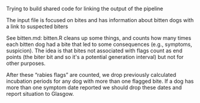 Trying to build shared code for linking the output of the pipeline

The input file is focused on bites and has information about bitten dogs with a link to suspected biters

See bitten.md: bitten.R cleans up some things, and counts how many times each bitten dog had a bite that led to some consequences (e.g., symptoms, suspicion). The idea is that bites not associated with flags count as end points (the biter bit and so it's a potential generation interval) but not for other purposes.

After these “rabies flags” are counted, we drop previously calculated incubation periods for any dog with more than one flagged bite. If a dog has more than one symptom date reported we should drop these dates and report situation to Glasgow.

